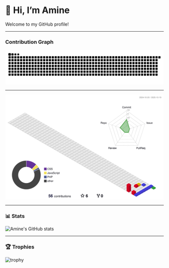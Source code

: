 # 👋 Hi, I’m Amine

Welcome to my GitHub profile!

---

### Contribution Graph
![snake](https://raw.githubusercontent.com/Aminesouini12356/Aminesouini12356/refs/heads/output/dist/snake.svg)

---


![3D Profile](https://raw.githubusercontent.com/Aminesouini12356/Aminesouini12356/refs/heads/output/profile-3d-contrib/profile-gitblock.svg)

---

### 📊 Stats
![Amine's GitHub stats](https://github-readme-stats.vercel.app/api?username=Aminesouini12356&show_icons=true&theme=radical)

---

### 🏆 Trophies
![trophy](https://github-profile-trophy.vercel.app/?username=Aminesouini12356&theme=radical&row=1&column=5)

